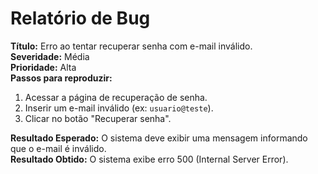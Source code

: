 # Relatório de Bug  

**Título:** Erro ao tentar recuperar senha com e-mail inválido.  
**Severidade:** Média  
**Prioridade:** Alta  
**Passos para reproduzir:**  
1. Acessar a página de recuperação de senha.  
2. Inserir um e-mail inválido (ex: `usuario@teste`).  
3. Clicar no botão "Recuperar senha".  

**Resultado Esperado:** O sistema deve exibir uma mensagem informando que o e-mail é inválido.  
**Resultado Obtido:** O sistema exibe erro 500 (Internal Server Error).  
